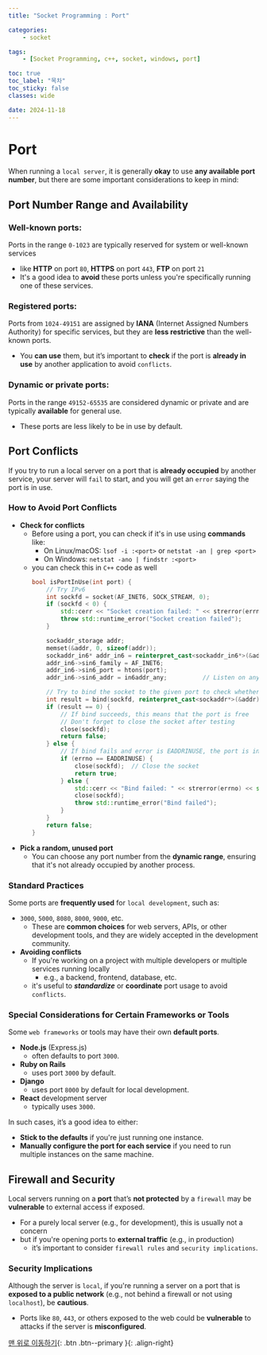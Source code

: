 ```yaml
---
title: "Socket Programming : Port"

categories:
    - socket

tags:
    - [Socket Programming, c++, socket, windows, port]

toc: true
toc_label: "목차"
toc_sticky: false
classes: wide

date: 2024-11-18
---
```


# Port
When running a `local server`, it is generally **okay** to use **any available port number**, but there are some important considerations to keep in mind:

## **Port Number Range and Availability**

### **Well-known ports**:
Ports in the range `0-1023` are typically reserved for system or well-known services 
- like **HTTP** on port `80`, **HTTPS** on port `443`, **FTP** on port `21`
- It's a good idea to **avoid** these ports unless you're specifically running one of these services.

### **Registered ports**:
Ports from `1024-49151` are assigned by **IANA** (Internet Assigned Numbers Authority) for specific services, but they are **less restrictive** than the well-known ports.
- You **can use** them, but it’s important to **check** if the port is **already in use** by another application to avoid `conflicts`.

### **Dynamic or private ports**: 
Ports in the range `49152-65535` are considered dynamic or private and are typically **available** for general use.
- These ports are less likely to be in use by default.


## **Port Conflicts**
If you try to run a local server on a port that is **already occupied** by another service, your server will `fail` to start, and you will get an `error` saying the port is in use.
   
### How to Avoid Port Conflicts
- **Check for conflicts**
    * Before using a port, you can check if it's in use using **commands** like:
        + On Linux/macOS: `lsof -i :<port>` or `netstat -an | grep <port>`
        + On Windows: `netstat -ano | findstr :<port>`
    * you can check this in `C++` code as well
        ```c++
        bool isPortInUse(int port) {
            // Try IPv6
            int sockfd = socket(AF_INET6, SOCK_STREAM, 0); 
            if (sockfd < 0) {
                std::cerr << "Socket creation failed: " << strerror(errno) << std::endl;
                throw std::runtime_error("Socket creation failed");
            }

            sockaddr_storage addr;
            memset(&addr, 0, sizeof(addr));
            sockaddr_in6* addr_in6 = reinterpret_cast<sockaddr_in6*>(&addr);
            addr_in6->sin6_family = AF_INET6;
            addr_in6->sin6_port = htons(port);
            addr_in6->sin6_addr = in6addr_any;          // Listen on any IPv6 interface

            // Try to bind the socket to the given port to check whether this port is in use or not
            int result = bind(sockfd, reinterpret_cast<sockaddr*>(&addr), sizeof(addr));
            if (result == 0) {
                // If bind succeeds, this means that the port is free
                // Don't forget to close the socket after testing
                close(sockfd); 
                return false;
            } else {
                // If bind fails and error is EADDRINUSE, the port is in use
                if (errno == EADDRINUSE) {
                    close(sockfd);  // Close the socket
                    return true;
                } else {
                    std::cerr << "Bind failed: " << strerror(errno) << std::endl;
                    close(sockfd);
                    throw std::runtime_error("Bind failed");
                }
            }
            return false;
        }
        ```
- **Pick a random, unused port**
    * You can choose any port number from the **dynamic range**, ensuring that it's not already occupied by another process.

### **Standard Practices**
Some ports are **frequently used** for `local development`, such as:
- `3000`, `5000`, `8080`, `8000`, `9000`, etc.
    * These are **common choices** for web servers, APIs, or other development tools, and they are widely accepted in the development community.
- **Avoiding conflicts**
    * If you're working on a project with multiple developers or multiple services running locally
        + e.g., a backend, frontend, database, etc.
    * it's useful to ***standardize*** or **coordinate** port usage to avoid `conflicts`.

### **Special Considerations for Certain Frameworks or Tools**
Some `web frameworks` or tools may have their own **default ports**.
- **Node.js** (Express.js)
    * often defaults to port `3000`.
- **Ruby on Rails**
    * uses port `3000` by default.
- **Django**
    * uses port `8000` by default for local development.
- **React** development server
    * typically uses `3000`.

In such cases, it’s a good idea to either:
- **Stick to the defaults** if you're just running one instance.
- **Manually configure the port for each service** if you need to run multiple instances on the same machine.


## **Firewall and Security**
Local servers running on a **port** that’s **not protected** by a `firewall` may be **vulnerable** to external access if exposed.
- For a purely local server (e.g., for development), this is usually not a concern
- but if you're opening ports to **external traffic** (e.g., in production)
    * it’s important to consider `firewall rules` and `security implications`.
   
### **Security Implications**
Although the server is `local`, if you're running a server on a port that is **exposed to a public network** (e.g., not behind a firewall or not using `localhost`), be **cautious**.
- Ports like `80`, `443`, or others exposed to the web could be **vulnerable** to attacks if the server is **misconfigured**.



[맨 위로 이동하기](#){: .btn .btn--primary }{: .align-right}